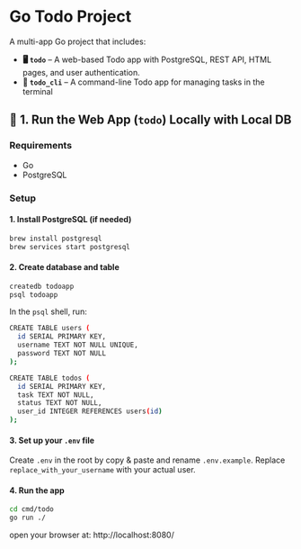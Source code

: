 # Go Todo Project

A multi-app Go project that includes:

- **🖥️ `todo`** – A web-based Todo app with PostgreSQL, REST API, HTML pages, and user authentication.
- **🧾 `todo_cli`** – A command-line Todo app for managing tasks in the terminal

## 🚀 1. Run the Web App (`todo`) Locally with Local DB

### Requirements

- Go
- PostgreSQL

### Setup

#### 1. Install PostgreSQL (if needed)

```bash
brew install postgresql
brew services start postgresql
```

#### 2. Create database and table

```bash
createdb todoapp
psql todoapp
```

In the `psql` shell, run:

```bash
CREATE TABLE users (
  id SERIAL PRIMARY KEY,
  username TEXT NOT NULL UNIQUE,
  password TEXT NOT NULL
);

CREATE TABLE todos (
  id SERIAL PRIMARY KEY,
  task TEXT NOT NULL,
  status TEXT NOT NULL,
  user_id INTEGER REFERENCES users(id)
);
```

#### 3. Set up your `.env` file

Create `.env` in the root by copy & paste and rename `.env.example`.
Replace `replace_with_your_username` with your actual user.

#### 4. Run the app

```bash
cd cmd/todo
go run ./
```

open your browser at: http://localhost:8080/
